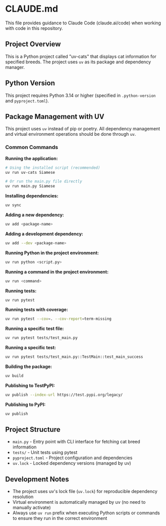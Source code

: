 # CLAUDE.md

This file provides guidance to Claude Code (claude.ai/code) when working with code in this repository.

## Project Overview

This is a Python project called "uv-cats" that displays cat information for specified breeds. The project uses `uv` as its package and dependency manager.

## Python Version

This project requires Python 3.14 or higher (specified in `.python-version` and `pyproject.toml`).

## Package Management with UV

This project uses `uv` instead of pip or poetry. All dependency management and virtual environment operations should be done through `uv`.

### Common Commands

**Running the application:**
```bash
# Using the installed script (recommended)
uv run uv-cats Siamese

# Or run the main.py file directly
uv run main.py Siamese
```

**Installing dependencies:**
```bash
uv sync
```

**Adding a new dependency:**
```bash
uv add <package-name>
```

**Adding a development dependency:**
```bash
uv add --dev <package-name>
```

**Running Python in the project environment:**
```bash
uv run python <script.py>
```

**Running a command in the project environment:**
```bash
uv run <command>
```

**Running tests:**
```bash
uv run pytest
```

**Running tests with coverage:**
```bash
uv run pytest --cov=. --cov-report=term-missing
```

**Running a specific test file:**
```bash
uv run pytest tests/test_main.py
```

**Running a specific test:**
```bash
uv run pytest tests/test_main.py::TestMain::test_main_success
```

**Building the package:**
```bash
uv build
```

**Publishing to TestPyPI:**
```bash
uv publish --index-url https://test.pypi.org/legacy/
```

**Publishing to PyPI:**
```bash
uv publish
```

## Project Structure

- `main.py` - Entry point with CLI interface for fetching cat breed information
- `tests/` - Unit tests using pytest
- `pyproject.toml` - Project configuration and dependencies
- `uv.lock` - Locked dependency versions (managed by uv)

## Development Notes

- The project uses uv's lock file (`uv.lock`) for reproducible dependency resolution
- Virtual environment is automatically managed by uv (no need to manually activate)
- Always use `uv run` prefix when executing Python scripts or commands to ensure they run in the correct environment
